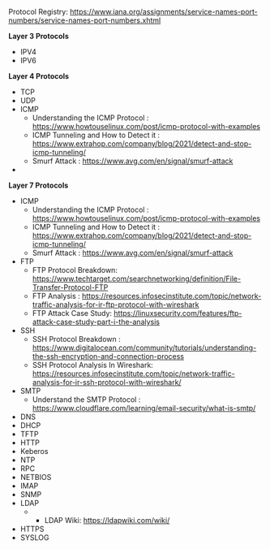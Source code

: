 

Protocol Registry: https://www.iana.org/assignments/service-names-port-numbers/service-names-port-numbers.xhtml

**Layer 3 Protocols**

- IPV4
- IPV6

**Layer 4 Protocols**
- TCP
- UDP
- ICMP
  - Understanding the ICMP Protocol : https://www.howtouselinux.com/post/icmp-protocol-with-examples
  - ICMP Tunneling and How to Detect it : https://www.extrahop.com/company/blog/2021/detect-and-stop-icmp-tunneling/
  - Smurf Attack : https://www.avg.com/en/signal/smurf-attack
- 
**Layer 7 Protocols**
  - ICMP
    - Understanding the ICMP Protocol : https://www.howtouselinux.com/post/icmp-protocol-with-examples
    - ICMP Tunneling and How to Detect it : https://www.extrahop.com/company/blog/2021/detect-and-stop-icmp-tunneling/
    - Smurf Attack : https://www.avg.com/en/signal/smurf-attack
- FTP
    - FTP Protocol Breakdown: https://www.techtarget.com/searchnetworking/definition/File-Transfer-Protocol-FTP
    - FTP Analysis : https://resources.infosecinstitute.com/topic/network-traffic-analysis-for-ir-ftp-protocol-with-wireshark
    - FTP Attack Case Study: https://linuxsecurity.com/features/ftp-attack-case-study-part-i-the-analysis
- SSH
    - SSH Protocol Breakdown : https://www.digitalocean.com/community/tutorials/understanding-the-ssh-encryption-and-connection-process
    - SSH Protocol Analysis In Wireshark: https://resources.infosecinstitute.com/topic/network-traffic-analysis-for-ir-ssh-protocol-with-wireshark/
- SMTP
    - Understand the SMTP Protocol : https://www.cloudflare.com/learning/email-security/what-is-smtp/
- DNS
- DHCP
- TFTP
- HTTP
- Keberos
- NTP
- RPC
- NETBIOS
- IMAP
- SNMP
- LDAP
    - - LDAP Wiki: https://ldapwiki.com/wiki/
- HTTPS
- SYSLOG

